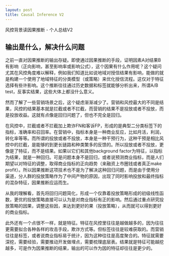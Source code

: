 ```yaml
---
layout: post
title: Causal Inference V2
---
```


风控背景读因果推断 - 个人总结V2

## 输出是什么，解决什么问题

之前一直对因果推断的输出存疑。即使通过因果推断的手段，证明因素A对结果B有影响（正向影响，甚至影响率或影响公式），这个因果有什么作用呢？这个疑问尤其在风控角度难以解释，例如我们知道比如说地域对授信结果有影响，能做的就是构建一个使用了地域特征的分类模型（或策略）来优化授信流程。这仅对于特征选择有些许影响。这个推断往往通过历史数据和标签就能够分析出来，所谓A/B test，反事实结果，这些大体上都没什么意义。

然而了解了一些营销场景之后，这个疑虑渐渐减少了。营销和风控最大的不同是结果，风控的结果基本就是拦截或者不拦截，而营销的结果不是投放或者不投放，而是投放收益。这就有点像是回归问题了，但也不完全是回归。

在风控中，拦截或者不拦截加上欺诈FN和客诉FP，形成的是典型二分类标签下的指标，准确率和召回率。在营销中，指标本身是一种商业反应，比如月活，利润，转化率等等。而所谓的投放或者不投放，本身是一种干预行为，这种干预是相比风控中的拦截，是能够的到更长链路和种类繁多的反馈的。所以投放或者不投放，更像是了特征，而不是结果。如果以它们和其他background factor为特征，以指标为结果，就是一种回归。可是问题本身不是回归，或者说预测商业指标，而是人们期望以对特征的调整，取得商业指标的正向趋势（来融资上市圈钱或者真正make profit）。所以因果推断这项技术也不是为了解决这种回归问题，而是由于使用分渠道，分人群的投放策略作为了中间产物的原因，出现了同时影响投放和最终指标的混杂特征，因果推断应运而生。

从我的理解看，首先将回归问题简化，形成一个仅靠着投放策略形成的初级线性函数，更优的投放策略直接可以认为是对商业指标有正的影响。然后通过重点研究投放策略的因果，调整这些因，来达到更好的果（投放策略），从而就可以得到更好的商业指标。

此外还有一个点很不一样，就是特征。特征在风控里往往是越做越多的，因为往往更需要拟合各种各样的攻击手段，欺诈方式等。但标签往往是较难获取的。而营销往往是标签，或者说商业指标易于统计，因为这种往往是高度聚合的。特征就需要深挖，需要经验，需要推动开发做埋点，需要梳理底层表。结果就是特征可能越挖越多，可是作为因果推断的结果，输出的可以作为因的特征却往往是更少的。

